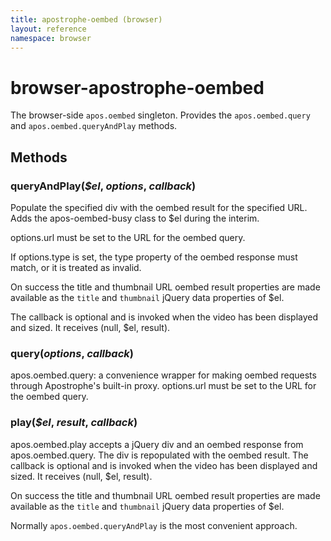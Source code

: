 ```yaml
---
title: apostrophe-oembed (browser)
layout: reference
namespace: browser
---
```


# browser-apostrophe-oembed

The browser-side `apos.oembed` singleton. Provides the `apos.oembed.query` and `apos.oembed.queryAndPlay` methods.

## Methods

### queryAndPlay\(_$el_, _options_, _callback_\)

Populate the specified div with the oembed result for the specified URL. Adds the apos-oembed-busy class to $el during the interim.

options.url must be set to the URL for the oembed query.

If options.type is set, the type property of the oembed response must match, or it is treated as invalid.

On success the title and thumbnail URL oembed result properties are made available as the `title` and `thumbnail` jQuery data properties of $el.

The callback is optional and is invoked when the video has been displayed and sized. It receives \(null, $el, result\).

### query\(_options_, _callback_\)

apos.oembed.query: a convenience wrapper for making oembed requests through Apostrophe's built-in proxy. options.url must be set to the URL for the oembed query.

### play\(_$el_, _result_, _callback_\)

apos.oembed.play accepts a jQuery div and an oembed response from apos.oembed.query. The div is repopulated with the oembed result. The callback is optional and is invoked when the video has been displayed and sized. It receives \(null, $el, result\).

On success the title and thumbnail URL oembed result properties are made available as the `title` and `thumbnail` jQuery data properties of $el.

Normally `apos.oembed.queryAndPlay` is the most convenient approach.

